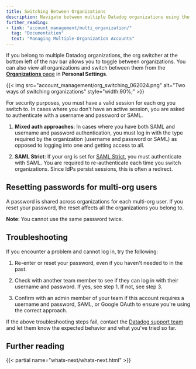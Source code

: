 ```yaml
---
title: Switching Between Organizations
description: Navigate between multiple Datadog organizations using the org switcher with proper authentication and session management across different orgs.
further_reading:
- link: "account_management/multi_organization/"
  tag: "Documentation"
  text: "Managing Multiple-Organization Accounts"
---
```


If you belong to multiple Datadog organizations, the org switcher at the bottom left of the nav bar allows you to toggle between organizations. You can also view all organizations and switch between them from the [**Organizations** page][1] in **Personal Settings**.

{{< img src="account_management/org_switching_062024.png" alt="Two ways of switching organizations" style="width:90%;" >}}

For security purposes, you must have a valid session for each org you switch to. In cases where you don't have an active session, you are asked to authenticate with a username and password or SAML.

1. **Mixed auth approaches**: In cases where you have both SAML and username and password authentication, you must log in with the type required by the organization (username and password or SAML) as opposed to logging into one and getting access to all.

2. **SAML Strict**: If your org is set for [SAML Strict][2], you must authenticate with SAML. You are required to re-authenticate each time you switch organizations. Since IdPs persist sessions, this is often a redirect.

## Resetting passwords for multi-org users

A password is shared across organizations for each multi-org user. If you reset your password, the reset affects all the organizations you belong to.

**Note**: You cannot use the same password twice.

## Troubleshooting

If you encounter a problem and cannot log in, try the following:

1. Re-enter or reset your password, even if you haven't needed to in the past.

2. Check with another team member to see if they can log in with their username and password. If yes, see step 1. If not, see step 3.

3. Confirm with an admin member of your team if this account requires a username and password, SAML, or Google OAuth to ensure you're using the correct approach.

If the above troubleshooting steps fail, contact the [Datadog support team][3] and let them know the expected behavior and what you've tried so far.

## Further reading

{{< partial name="whats-next/whats-next.html" >}}

[1]: https://app.datadoghq.com/personal-settings/organizations
[2]: /account_management/saml/#saml-strict
[3]: /help/
